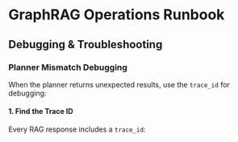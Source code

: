 # GraphRAG Operations Runbook

## Debugging & Troubleshooting

### Planner Mismatch Debugging

When the planner returns unexpected results, use the `trace_id` for debugging:

#### 1. Find the Trace ID

Every RAG response includes a `trace_id`:
